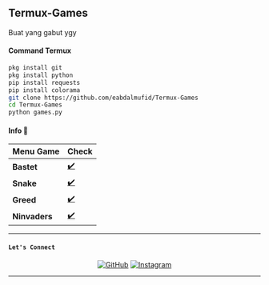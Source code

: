 ## Termux-Games
Buat yang gabut ygy

#### Command Termux
```bash
pkg install git 
pkg install python
pip install requests
pip install colorama
git clone https://github.com/eabdalmufid/Termux-Games
cd Termux-Games
python games.py
```
#### Info 📍
| Menu Game | Check |
|--------|--------|
| **Bastet** |[✔️](https://github.com/eabdalmufid) |
| **Snake** |[✔️](https://github.com/eabdalmufid) |
| **Greed** |[✔️](https://github.com/eabdalmufid) |
| **Ninvaders** |[✔️](https://github.com/eabdalmufid) |
---------

#### ```Let's Connect```
<p align="center">
	<a href="https://github.com/eabdalmufid"><img src="https://img.icons8.com/bubbles/50/000000/github.png" alt="GitHub"/></a>
	<a href="https://instagram.com/eabdalmufid_"><img src="https://img.icons8.com/bubbles/50/000000/instagram.png" alt="Instagram"/></a>
	
</p>

<hr/>
